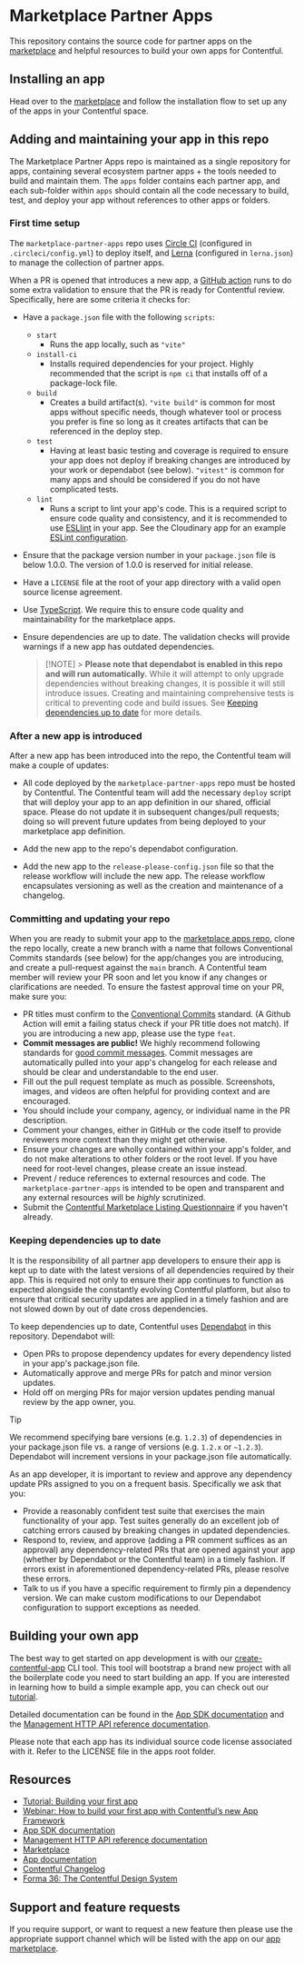 # Marketplace Partner Apps

This repository contains the source code for partner apps on the [marketplace](https://www.contentful.com/marketplace/) and helpful resources to build your own apps for Contentful.

## Installing an app

Head over to the [marketplace](https://www.contentful.com/marketplace/) and follow the installation flow to set up any of the apps in your Contentful space.

## Adding and maintaining your app in this repo

The Marketplace Partner Apps repo is maintained as a single repository for apps, containing several ecosystem partner apps + the tools needed to build and maintain them. The `apps` folder contains each partner app, and each sub-folder within `apps` should contain all the code necessary to build, test, and deploy your app without references to other apps or folders.

### First time setup

The `marketplace-partner-apps` repo uses [Circle CI](https://circleci.com/docs/) (configured in `.circleci/config.yml`) to deploy itself, and [Lerna](https://lerna.js.org/) (configured in `lerna.json`) to manage the collection of partner apps.

When a PR is opened that introduces a new app, a [GitHub action](.github/workflows/new-app-review/README.md) runs to do some extra validation to ensure that the PR is ready for Contentful review. Specifically, here are some criteria it checks for:

- Have a `package.json` file with the following `scripts`:

  - `start`
    - Runs the app locally, such as `"vite"`
  - `install-ci`
    - Installs required dependencies for your project. Highly recommended that the script is `npm ci` that installs off of a package-lock file.
  - `build`
    - Creates a build artifact(s). `"vite build"` is common for most apps without specific needs, though whatever tool or process you prefer is fine so long as it creates artifacts that can be referenced in the deploy step.
  - `test`
    - Having at least basic testing and coverage is required to ensure your app does not deploy if breaking changes are introduced by your work or dependabot (see below). `"vitest"` is common for many apps and should be considered if you do not have complicated tests.
  - `lint`
    - Runs a script to lint your app's code. This is a required script to ensure code quality and consistency, and it is recommended to use [ESLlint](https://eslint.org/) in your app. See the Cloudinary app for an example [ESLint configuration](apps/cloudinary2/.eslintrc.json).

- Ensure that the package version number in your `package.json` file is below 1.0.0. The version of 1.0.0 is reserved for initial release.

- Have a `LICENSE` file at the root of your app directory with a valid open source license agreement.

- Use [TypeScript](https://www.typescriptlang.org/). We require this to ensure code quality and maintainability for the marketplace apps.

- Ensure dependencies are up to date. The validation checks will provide warnings if a new app has outdated dependencies.
  > [!NOTE] > **Please note that dependabot is enabled in this repo and will run automatically.**
  > While it will attempt to only upgrade dependencies without breaking changes, it is possible it will still introduce issues. Creating and maintaining comprehensive tests is critical to preventing code and build issues. See [Keeping dependencies up to date](#keeping-dependencies-up-to-date) for more details.

### After a new app is introduced

After a new app has been introduced into the repo, the Contentful team will make a couple of updates:

- All code deployed by the `marketplace-partner-apps` repo must be hosted by Contentful. The Contentful team will add the necessary `deploy` script that will deploy your app to an app definition in our shared, official space. Please do not update it in subsequent changes/pull requests; doing so will prevent future updates from being deployed to your marketplace app definition.

- Add the new app to the repo's dependabot configuration.

- Add the new app to the `release-please-config.json` file so that the release workflow will include the new app. The release workflow encapsulates versioning as well as the creation and maintenance of a changelog.

### Committing and updating your repo

When you are ready to submit your app to the [marketplace apps repo](https://github.com/contentful/marketplace-partner-apps), clone the repo locally, create a new branch with a name that follows Conventional Commits standards (see below) for the app/changes you are introducing, and create a pull-request against the `main` branch. A Contentful team member will review your PR soon and let you know if any changes or clarifications are needed. To ensure the fastest approval time on your PR, make sure you:

- PR titles must confirm to the [Conventional Commits](https://www.conventionalcommits.org/en/v1.0.0/#summary) standard. (A Github Action will emit a failing status check if your PR title does not match). If you are introducing a new app, please use the type `feat`.
- **Commit messages are public!** We highly recommend following standards for [good commit messages](https://github.com/googleapis/release-please#how-should-i-write-my-commits). Commit messages are automatically pulled into your app's changelog for each release and should be clear and understandable to the end user.
- Fill out the pull request template as much as possible. Screenshots, images, and videos are often helpful for providing context and are encouraged.
- You should include your company, agency, or individual name in the PR description.
- Comment your changes, either in GitHub or the code itself to provide reviewers more context than they might get otherwise.
- Ensure your changes are wholly contained within your app's folder, and do not make alterations to other folders or the root level. If you have need for root-level changes, please create an issue instead.
- Prevent / reduce references to external resources and code. The `marketplace-partner-apps` is intended to be open and transparent and any external resources will be _highly_ scrutinized.
- Submit the [Contentful Marketplace Listing Questionnaire](https://contentful.typeform.com/to/fHkaviJq) if you haven't already.

### Keeping dependencies up to date

It is the responsibility of all partner app developers to ensure their app is kept up to date with the latest versions of all dependencies required by their app. This is required not only to ensure their app continues to function as expected alongside the constantly evolving Contentful platform, but also to ensure that critical security updates are applied in a timely fashion and are not slowed down by out of date cross dependencies.

To keep dependencies up to date, Contentful uses [Dependabot](https://docs.github.com/en/code-security/dependabot) in this repository. Dependabot will:

- Open PRs to propose dependency updates for every dependency listed in your app's package.json file.
- Automatically approve and merge PRs for patch and minor version updates.
- Hold off on merging PRs for major version updates pending manual review by the app owner, you.

> [!TIP]
> We recommend specifying bare versions (e.g. `1.2.3`) of dependencies in your package.json file vs. a range of versions (e.g. `1.2.x` or `~1.2.3`). Dependabot will increment versions in your package.json file automatically.

As an app developer, it is important to review and approve any dependency update PRs assigned to you on a frequent basis. Specifically we ask that you:

- Provide a reasonably confident test suite that exercises the main functionality of your app. Test suites generally do an excellent job of catching errors caused by breaking changes in updated dependencies.
- Respond to, review, and approve (adding a PR comment suffices as an approval) any dependency-related PRs that are opened against your app (whether by Dependabot or the Contentful team) in a timely fashion. If errors exist in aforementioned dependency-related PRs, please resolve these errors.
- Talk to us if you have a specific requirement to firmly pin a dependency version. We can make custom modifications to our Dependabot configuration to support exceptions as needed.

## Building your own app

The best way to get started on app development is with our [create-contentful-app](https://github.com/contentful/create-contentful-app) CLI tool.
This tool will bootstrap a brand new project with all the boilerplate code you need to start building an app.
If you are interested in learning how to build a simple example app, you can check out our [tutorial](https://www.contentful.com/developers/docs/extensibility/apps/building-apps/).

Detailed documentation can be found in the [App SDK documentation](https://www.contentful.com/developers/docs/extensibility/ui-extensions/sdk-reference/) and the [Management HTTP API reference documentation](https://www.contentful.com/developers/docs/references/content-management-api/).

Please note that each app has its individual source code license associated with it. Refer to the LICENSE file in the apps root folder.

## Resources

- [Tutorial: Building your first app](https://www.contentful.com/developers/docs/extensibility/apps/building-apps/)
- [Webinar: How to build your first app with Contentful’s new App Framework](https://www.contentful.com/resources/build-app-contentful-app-framework-webinar/)
- [App SDK documentation](https://www.contentful.com/developers/docs/extensibility/ui-extensions/sdk-reference/)
- [Management HTTP API reference documentation](https://www.contentful.com/developers/docs/references/content-management-api/)
- [Marketplace](https://www.contentful.com/marketplace/)
- [App documentation](https://www.contentful.com/developers/docs/extensibility/apps/)
- [Contentful Changelog](https://www.contentful.com/developers/changelog/)
- [Forma 36: The Contentful Design System](https://f36.contentful.com/)

## Support and feature requests

If you require support, or want to request a new feature then please
use the appropriate support channel which will be listed with the app on our [app
marketplace](https://www.contentful.com/marketplace/).
